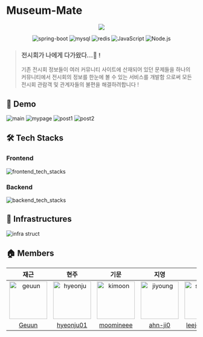 # Museum-Mate

<p align="center"><img src="https://user-images.githubusercontent.com/96861601/219260414-9b026172-7184-4876-b532-db027e06b7d6.png"></p>

<p align="center">
  <img src="https://img.shields.io/badge/spring_boot-v3.0.1-green?logo=springboot"  alt="spring-boot" />
  <img src="https://img.shields.io/badge/mysql-v8.0.31-blue?logo=mysql" alt="mysql"/>
  <img src="https://img.shields.io/badge/Redis-v7.0.8-DC382D?style=flat-square&logo=Redis&logoColor=white" alt="redis"/></a>
  <img src="https://img.shields.io/badge/JavaScript-v4.3.5-yellow?logo=JavaScript" alt="JavaScript"/>
  <img src="https://img.shields.io/badge/Node.js-v18.14.0-9?logo=Node.js" alt="Node.js" />
</p>

> ### 전시회가 나에게 다가왔다...🥺 !
>
> 기존 전시회 정보들이 여러 커뮤니티 사이트에 산재되어 있던 문제들을
> 하나의 커뮤니티에서 전시회의 정보를 한눈에 볼 수 있는 서비스를 개발함 으로써
> 모든 전시회 관람객 및 관계자들의 불편을 해결하려합니다 !

## 🚀 Demo

![main](https://user-images.githubusercontent.com/96861601/219281040-8b8cc08f-7e7c-4439-9679-a0d7b96b0f7a.gif)
![mypage](https://user-images.githubusercontent.com/89567475/219294997-f7dc9ca0-5add-4584-93f3-ba7ac8bfbd33.gif)
![post1](https://user-images.githubusercontent.com/89567475/219295105-b80af663-b238-418c-b246-02057d1378f6.gif)
![post2](https://user-images.githubusercontent.com/89567475/219295119-8f059b13-0ae4-4932-8287-d1b68e59f135.gif)

## 🛠 Tech Stacks

### Frontend

![frontend_tech_stacks](https://user-images.githubusercontent.com/96861601/218961115-2c6fe672-db9e-46ce-97f4-bf97e8470d74.png)

### Backend

![backend_tech_stacks](https://user-images.githubusercontent.com/96861601/218960824-3228617d-77f3-4b0d-a25a-7b4b48c3e270.png)

## 🔌 Infrastructures

![infra struct](https://user-images.githubusercontent.com/89567475/219954997-eca57ada-bc5e-462f-af6e-1bdf48202c6d.jpg)

## 🏠 Members

|재근|현주|기문|지영|상준|민준|
|:-:|:-:|:--:|:-:|:-:|:-:|
|<img src="https://user-images.githubusercontent.com/96861601/218968547-4e0ad220-911d-471e-bc9e-2136def6b47f.png" alt="geuun" width="100" height="100">|<img src="https://user-images.githubusercontent.com/96861601/218969106-81d3a3a4-5620-4491-ad5e-d8fdf1db40fe.png" alt="hyeonju" width="100" height="100">|<img src="https://user-images.githubusercontent.com/96861601/218969282-01717c16-62c5-48d1-ab2d-35619147cf23.png" alt="kimoon" width="100" height="100">|<img src="https://user-images.githubusercontent.com/96861601/218969539-bb87a3a3-be54-48ea-b80b-ab89915e8982.png" alt="jiyoung" width="100" height="100">|<img src="https://user-images.githubusercontent.com/96861601/218969697-47c02146-a725-48b9-996d-4cfd506e251d.png" alt="sangjun" width="100" height="100">|<img src="https://user-images.githubusercontent.com/96861601/218969796-997d66f6-f1e3-40a5-ba74-b95ab8c6eb2d.png" alt="minjun" width="100" height="100">|
|[Geuun](https://github.com/Geuun)|[hyeonju01](https://github.com/hyeonju01)|[moomineee](https://github.com/moomineee)|[ahn-ji0](https://github.com/ahn-ji0)|[leejoonsang](https://github.com/leejoonsang)|[chlalswns200](https://github.com/chlalswns200)|

<br>

